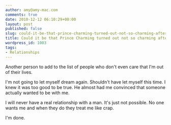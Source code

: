 ```yaml
---
author: amy@amy-mac.com
comments: true
date: 2010-12-12 06:10:29+00:00
layout: post
published: false
slug: could-it-be-that-prince-charming-turned-out-not-so-charming-after-all
title: Could it be that Prince Charming turned out not so charming after all
wordpress_id: 1003
tags:
- Relationships
---
```


Another person to add to the list of people who don't even care that I'm out of their lives.

I'm not going to let myself dream again. Shouldn't have let myself this time. I knew it was too good to be true. He almost had me convinced that someone actually wanted to be with me.

I will never have a real relationship with a man. It's just not possible. No one wants me and when they do they treat me like crap.

I'm done.
